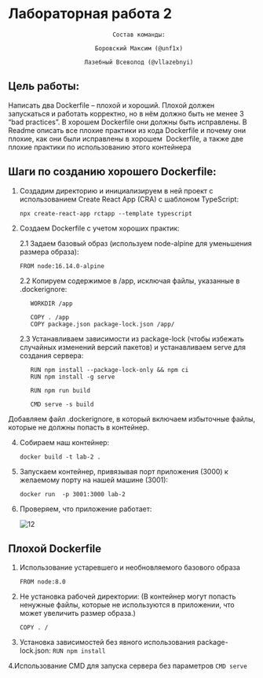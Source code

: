 # Лабораторная работа 2

<div align="center">
  
```
    Состав команды:
  
    Боровский Максим (@unf1x)
    
    Лазебный Всеволод (@vllazebnyi)
```

<div align="left">

## Цель работы:

Написать два Dockerfile – плохой и хороший. Плохой должен запускаться и работать корректно, но в нём должно быть не менее 3 “bad practices”. В хорошем Dockerfile они должны быть исправлены. В Readme описать все плохие практики из кода Dockerfile и почему они плохие, как они были исправлены в хорошем  Dockerfile, а также две плохие практики по использованию этого контейнера

## Шаги по созданию хорошего Dockerfile:

1. Создадим директорию и инициализируем в ней проект с использованием Create React App (CRA) с шаблоном TypeScript:

   `npx create-react-app rctapp --template typescript`

2. Создаем Dockerfile с учетом хороших практик:

   2.1 Задаем базовый образ (используем node-alpine для уменьшения размера образа):

   ```
   FROM node:16.14.0-alpine
   ```

   2.2 Копируем содержимое в /app, исключая файлы, указанные в .dockerignore:

   ```
      WORKDIR /app

      COPY . /app
      COPY package.json package-lock.json /app/

   ```

    2.3 Устанавливаем зависимости из package-lock (чтобы избежать случайных изменений версий пакетов) и устанавливаем serve для     создания сервера:

   ```
      RUN npm install --package-lock-only && npm ci
      RUN npm install -g serve

      RUN npm run build

      CMD serve -s build
   ```

Добавляем файл .dockerignore, в который включаем избыточные файлы, которые не должны попасть в контейнер.

4. Собираем наш контейнер:

   `docker build -t lab-2 . `

5. Запускаем контейнер, привязывая порт приложения (3000) к желаемому порту на нашей машине (3001):

   `docker run  -p 3001:3000 lab-2 `

6. Проверяем, что приложение работает:

   ![12](https://github.com/VsevolodLazebnyi/cloud-ict-2023/blob/main/DEVOPS/lab-02/kartino4ki/l2.jpg?raw=true)

## Плохой Dockerfile

1. Использование устаревшего и необновляемого базового образа

   `FROM node:8.0`

2. Не установка рабочей директории:
   (В контейнер могут попасть ненужные файлы, которые не используются в приложении, что может увеличить размер образа.)
   
   `COPY . /`

4. Установка зависимостей без явного использования package-lock.json:
    `RUN npm install`

4.Использование CMD для запуска сервера без параметров
    `CMD serve`


